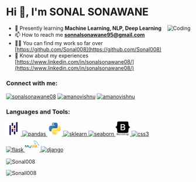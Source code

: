 <h1 align="left">Hi 👋, I'm SONAL SONAWANE</h1>
<p align="left">

<img align="right" style="max-width: 50%; height:300px" alt="Coding" src="https://newsroom.cisco.com/c/r/newsroom/en/us/a/y2021/m02/how-technology-empowers-women-in-stem/_jcr_content/root/hero.coreimg.gif/1639580970719/netacad-camille-stephanie-feature-800x450-thumb-021121-animated-gif-2140879-1-0.gif" >

- 🌱 Presently learning **Machine Learning, NLP, Deep Learning**
- 📫 How to reach me **sonnalsonawane95@gmail.com**
- 👨‍💻 You can find my work so far over [https://github.com/Sonal008](https://github.com/Sonal008)
- 📄 Know about my experiences [https://www.linkedin.com/in/sonalsonawane08/](https://www.linkedin.com/in/sonalsonawane08/)


<h3 align="left">Connect with me:</h3>
<p align="left">
<a href="https://www.linkedin.com/in/sonalsonawane08" target="blank">
    <img align="center" src="https://raw.githubusercontent.com/rahuldkjain/github-profile-readme-generator/master/src/images/icons/Social/linked-in-alt.svg" alt="sonalsonawane08" height="30" width="40" /></a>
<a href="https://kaggle.com/amanovishnu" target="blank"><img align="center" src="https://raw.githubusercontent.com/rahuldkjain/github-profile-readme-generator/master/src/images/icons/Social/kaggle.svg" alt="amanovishnu" height="30" width="40" /></a>
<a href="https://twitter.com/amanovishnu" target="blank"><img align="center" src="https://raw.githubusercontent.com/rahuldkjain/github-profile-readme-generator/master/src/images/icons/Social/twitter.svg" alt="amanovishnu" height="30" width="40" /></a>
</p>


<h3 align="left">Languages and Tools:</h3>
<p align="left">
    <a href="https://pandas.pydata.org/" target="_blank" rel="noreferrer">
        <img src="https://raw.githubusercontent.com/devicons/devicon/2ae2a900d2f041da66e950e4d48052658d850630/icons/pandas/pandas-original.svg" alt="pandas" width="40" height="40"/>
    </a>
    <a href="https://matplotlib.org/" target="_blank" rel="noreferrer">
        <img src="https://upload.wikimedia.org/wikipedia/commons/0/01/Created_with_Matplotlib-logo.svg" alt="pandas" width="40" height="40"/>
    </a>
    <a href="https://www.python.org" target="_blank" rel="noreferrer">
        <img src="https://raw.githubusercontent.com/devicons/devicon/master/icons/python/python-original.svg" alt="matplotlib" width="40" height="40"/>
    </a>
    <a href="https://scikit-learn.org/stable/" target="_blank" rel="noreferrer">
        <img src="https://upload.wikimedia.org/wikipedia/commons/0/05/Scikit_learn_logo_small.svg" alt="sklearn" width="40" height="40"/>
    </a>
    <a href="https://seaborn.pydata.org/" target="_blank" rel="noreferrer">
        <img src="https://seaborn.pydata.org/_images/logo-mark-lightbg.svg" alt="seaborn" width="40" height="40"/>
    </a>
  <a href="https://getbootstrap.com" target="_blank" rel="noreferrer">
        <img src="https://raw.githubusercontent.com/devicons/devicon/master/icons/bootstrap/bootstrap-plain-wordmark.svg" alt="bootstrap" width="40" height="40"/>
    </a>
    <a href="https://tailwindcss.com/" target="_blank" rel="noreferrer">
        <img src="https://upload.wikimedia.org/wikipedia/commons/d/d5/Tailwind_CSS_Logo.svg" alt="css3" width="40" height="40"/>
    </a>
    <a href="https://flask.palletsprojects.com/" target="_blank" rel="noreferrer">
        <img src="https://www.vectorlogo.zone/logos/pocoo_flask/pocoo_flask-icon.svg" alt="flask" width="40" height="40"/>
    </a>
    <a href="https://www.mysql.com/" target="_blank" rel="noreferrer">
        <img src="https://raw.githubusercontent.com/devicons/devicon/master/icons/mysql/mysql-original-wordmark.svg" alt="mysql" width="40" height="40"/>
    </a>
    <a href="https://www.djangoproject.com/" target="_blank" rel="noreferrer">
        <img src="https://cdn.worldvectorlogo.com/logos/django.svg" alt="django" width="40" height="40"/>
    </a>
    
</p>
<p><img align="center" src="https://github-readme-streak-stats.herokuapp.com/?user=Sonal008&" alt="Sonal008" /></p>

<p><img align="left" src="https://github-readme-stats.vercel.app/api/top-langs?username=Sonal008&show_icons=true&locale=en&layout=compact" alt="Sonall008" /></p>

